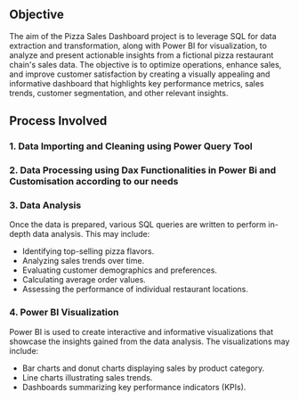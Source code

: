 ## Objective
The aim of the Pizza Sales Dashboard project is to leverage SQL for data extraction and transformation, along with Power BI for visualization, to analyze and present actionable insights from a fictional pizza restaurant chain's sales data. The objective is to optimize operations, enhance sales, and improve customer satisfaction by creating a visually appealing and informative dashboard that highlights key performance metrics, sales trends, customer segmentation, and other relevant insights.
## Process Involved
### 1.  Data Importing and Cleaning using Power Query Tool
### 2.  Data Processing using Dax Functionalities in Power Bi and Customisation according to our needs
### 3.  Data Analysis
Once the data is prepared, various SQL queries are written to perform in-depth data analysis. This may include:
<UL>
 <LI>Identifying top-selling pizza flavors.</LI>
 <LI>Analyzing sales trends over time.</LI>
 <LI>Evaluating customer demographics and preferences.</LI>
 <LI>Calculating average order values.</LI>
 <LI>Assessing the performance of individual restaurant locations.</LI>
</UL>
 
  ### 4. Power BI Visualization
 Power BI is used to create interactive and informative visualizations that showcase the insights gained from the data analysis. The visualizations may include:
 <UL>
  <LI> Bar charts and donut charts displaying sales by product category. </LI>
  <LI>Line charts illustrating sales trends.</LI>
  <LI>Dashboards summarizing key performance indicators (KPIs). </LI>
 </UL>
